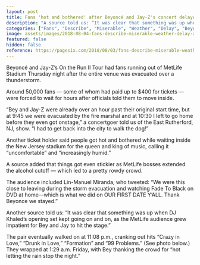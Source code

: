 ```yaml
---
layout: post
title: Fans 'hot and bothered' after Beyoncé and Jay-Z's concert delayed hours due to weather
description: "A source told us: “It was clear that something was up when DJ Khaled’s opening set kept going on and on, as the MetLife audience grew impatient for Bey and Jay to hit the stage."
categories: ["Fans", "Describe", "Miserable", "Weather", "Delay", "Beyonce", "Concert"]
image: assets/images/2018-08-04-fans-describe-miserable-weather-delay-at-beyonce-and-jay-z-concert.jpg
featured: false
hidden: false
reference: https://pagesix.com/2018/08/03/fans-describe-miserable-weather-delay-at-beyonce-and-jay-z-concert/
---
```

Beyoncé and Jay-Z’s On the Run II Tour had fans running out of MetLife Stadium Thursday night after the entire venue was evacuated over a thunderstorm.

Around 50,000 fans — some of whom had paid up to $400 for tickets — were forced to wait for hours after officials told them to move inside.

“Bey and Jay-Z were already over an hour past their original start time, but at 9:45 we were evacuated by the fire marshal and at 10:30 I left to go home before they even got onstage,” a concertgoer told us of the East Rutherford, NJ, show. “I had to get back into the city to walk the dog!”

Another ticket holder said people got hot and bothered while waiting inside the New Jersey stadium for the queen and king of music, calling it “uncomfortable” and “increasingly humid.”

A source added that things got even stickier as MetLife bosses extended the alcohol cutoff — which led to a pretty rowdy crowd.

The audience included Lin-Manuel Miranda, who tweeted: “We were this close to leaving during the storm evacuation and watching Fade To Black on DVD at home—which is what we did on OUR FIRST DATE Y’ALL. Thank Beyonce we stayed.”

Another source told us: “It was clear that something was up when DJ Khaled’s opening set kept going on and on, as the MetLife audience grew impatient for Bey and Jay to hit the stage.”

The pair eventually walked on at 11:08 p.m., cranking out hits “Crazy in Love,” “Drunk in Love,” “Formation” and “99 Problems.” (See photo below.) They wrapped at 1:29 a.m. Friday, with Bey thanking the crowd for “not letting the rain stop the night.”
